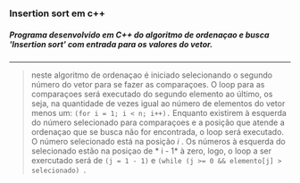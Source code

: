 ### Insertion sort em c++

##### Programa desenvolvido em C++ do algoritmo de ordenaçao e busca 'Insertion sort' com entrada para os valores do vetor.

<hr>

>neste algoritmo de ordenaçao é iniciado selecionando o segundo número do vetor para se fazer as comparaçoes.
>O loop para as comparaçoes será executado do segundo elemento ao último, os seja, na quantidade de vezes igual ao número de elementos do vetor menos um: ```(for i = 1; i < n; i++).```
> Enquanto existirem à esquerda do número selecionado para comparaçoes e a posição que atende a ordenaçao que se busca não for encontrada, o loop será executado.
> O  número selecionado está na posição *i* . 
> Os números à esquerda do selecionado estão na posiçao de * i - 1* à zero, logo, o loop a ser exercutado será de ``` (j = 1 - 1) ``` e ```(while (j >= 0 && elemento[j] > selecionado) ```.
